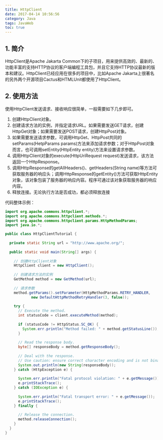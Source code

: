 ```yaml
---
title: HttpClient
date: 2017-04-14 10:56:56
category: Java
tags: JavaWeb
toc: true
---
```

## 1. 简介
HttpClient是Apache Jakarta Common下的子项目，用来提供高效的、最新的、功能丰富的支持HTTP协议的客户端编程工具包，并且它支持HTTP协议最新的版本和建议。HttpClient已经应用在很多的项目中，比如Apache Jakarta上很著名的另外两个开源项目Cactus和HTMLUnit都使用了HttpClient。

## 2. 使用方法
使用HttpClient发送请求、接收响应很简单，一般需要如下几步即可。 
1. 创建HttpClient对象。
2. 创建请求方法的实例，并指定请求URL。如果需要发送GET请求，创建HttpGet对象；如果需要发送POST请求，创建HttpPost对象。
3. 如果需要发送请求参数，可调用HttpGet、HttpPost共同的setParams(HetpParams params)方法来添加请求参数；对于HttpPost对象而言，也可调用setEntity(HttpEntity entity)方法来设置请求参数。
4. 调用HttpClient对象的execute(HttpUriRequest request)发送请求，该方法返回一个HttpResponse。
5. 调用HttpResponse的getAllHeaders()、getHeaders(String name)等方法可获取服务器的响应头；调用HttpResponse的getEntity()方法可获取HttpEntity对象，该对象包装了服务器的响应内容。程序可通过该对象获取服务器的响应内容。
6. 释放连接。无论执行方法是否成功，都必须释放连接

代码整体示例：
```java
import org.apache.commons.httpclient.*;
import org.apache.commons.httpclient.methods.*;
import org.apache.commons.httpclient.params.HttpMethodParams;
import java.io.*;

public class HttpClientTutorial {
  
  private static String url = "http://www.apache.org/";
  
  public static void main(String[] args) {
      
    // 创建HttpClient对象
    HttpClient client = new HttpClient();
    
    // 创建请求方法的实例
    GetMethod method = new GetMethod(url);
    
    // 请求参数
    method.getParams().setParameter(HttpMethodParams.RETRY_HANDLER, 
    		new DefaultHttpMethodRetryHandler(3, false));
            
    try {
      // Execute the method.
      int statusCode = client.executeMethod(method);
      
      if (statusCode != HttpStatus.SC_OK) {
        System.err.println("Method failed: " + method.getStatusLine());
      }
      
      // Read the response body.
      byte[] responseBody = method.getResponseBody();
      
      // Deal with the response.
      // Use caution: ensure correct character encoding and is not binary data
      System.out.println(new String(responseBody));
    } catch (HttpException e) {
        
      System.err.println("Fatal protocol violation: " + e.getMessage());
      e.printStackTrace();
    } catch (IOException e) {
        
      System.err.println("Fatal transport error: " + e.getMessage());
      e.printStackTrace();
    } finally {
        
      // Release the connection.
      method.releaseConnection();
    }  
  }
}
```